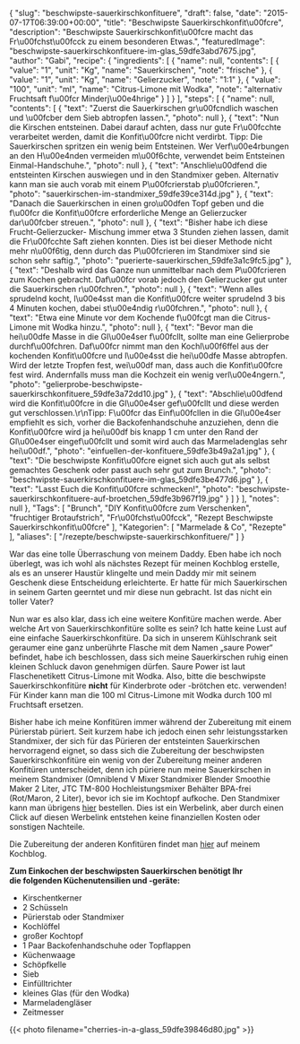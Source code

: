 {
    "slug": "beschwipste-sauerkirschkonfituere",
    "draft": false,
    "date": "2015-07-17T06:39:00+00:00",
    "title": "Beschwipste Sauerkirschkonfit\u00fcre",
    "description": "Beschwipste Sauerkirschkonfit\u00fcre macht das Fr\u00fchst\u00fcck  zu einem besonderen Etwas.",
    "featuredImage": "beschwipste-sauerkirschkonfituere-im-glas_59dfe3abd7675.jpg",
    "author": "Gabi",
    "recipe": {
        "ingredients": [
            {
                "name": null,
                "contents": [
                    {
                        "value": "1",
                        "unit": "Kg",
                        "name": "Sauerkirschen",
                        "note": "frische"
                    },
                    {
                        "value": "1",
                        "unit": "Kg",
                        "name": "Gelierzucker",
                        "note": "1:1"
                    },
                    {
                        "value": "100",
                        "unit": "ml",
                        "name": "Citrus-Limone mit Wodka",
                        "note": "alternativ Fruchtsaft f\u00fcr Minderj\u00e4hrige"
                    }
                ]
            }
        ],
        "steps": [
            {
                "name": null,
                "contents": [
                    {
                        "text": "Zuerst die Sauerkirschen gr\u00fcndlich waschen und \u00fcber dem Sieb abtropfen lassen.",
                        "photo": null
                    },
                    {
                        "text": "Nun die Kirschen entsteinen. Dabei darauf achten, dass nur gute Fr\u00fcchte verarbeitet werden, damit die Konfit\u00fcre nicht verdirbt. Tipp: Die Sauerkirschen spritzen ein wenig beim Entsteinen. Wer Verf\u00e4rbungen an den H\u00e4nden vermeiden m\u00f6chte, verwendet beim Entsteinen  Einmal-Handschuhe.",
                        "photo": null
                    },
                    {
                        "text": "Anschlie\u00dfend die entsteinten Kirschen auswiegen und in den Standmixer geben. Alternativ kann man sie auch vorab mit einem P\u00fcrierstab p\u00fcrieren.",
                        "photo": "sauerkirschen-im-standmixer_59dfe39ce314d.jpg"
                    },
                    {
                        "text": "Danach die Sauerkirschen in einen gro\u00dfen Topf geben und die f\u00fcr die Konfit\u00fcre erforderliche Menge an Gelierzucker dar\u00fcber streuen.",
                        "photo": null
                    },
                    {
                        "text": "Bisher habe ich diese Frucht-Gelierzucker- Mischung immer etwa 3 Stunden ziehen lassen, damit die Fr\u00fcchte Saft ziehen konnten. Dies ist bei dieser Methode nicht mehr n\u00f6tig, denn durch das P\u00fcrieren im Standmixer sind sie schon sehr saftig.",
                        "photo": "puerierte-sauerkirschen_59dfe3a1c9fc5.jpg"
                    },
                    {
                        "text": "Deshalb wird das Ganze nun unmittelbar nach dem P\u00fcrieren zum Kochen gebracht. Daf\u00fcr vorab jedoch den Gelierzucker gut unter die Sauerkirschen r\u00fchren.",
                        "photo": null
                    },
                    {
                        "text": "Wenn  alles sprudelnd kocht, l\u00e4sst man die Konfit\u00fcre weiter sprudelnd 3 bis 4 Minuten kochen, dabei st\u00e4ndig r\u00fchren.",
                        "photo": null
                    },
                    {
                        "text": "Etwa eine Minute vor dem Kochende f\u00fcgt man die Citrus-Limone mit Wodka hinzu.",
                        "photo": null
                    },
                    {
                        "text": "Bevor man die hei\u00dfe Masse in die Gl\u00e4ser f\u00fcllt, sollte man eine Gelierprobe durchf\u00fchren. Daf\u00fcr nimmt man den Kochl\u00f6ffel aus der kochenden Konfit\u00fcre und l\u00e4sst die hei\u00dfe Masse abtropfen. Wird der letzte Tropfen fest, wei\u00df man, dass auch die Konfit\u00fcre fest wird. Andernfalls muss man die Kochzeit ein wenig verl\u00e4ngern.",
                        "photo": "gelierprobe-beschwipste-sauerkirschkonfituere_59dfe3a72dd10.jpg"
                    },
                    {
                        "text": "Abschlie\u00dfend wird die Konfit\u00fcre in die Gl\u00e4ser gef\u00fcllt und diese werden gut verschlossen.\r\nTipp: F\u00fcr das Einf\u00fcllen in die Gl\u00e4ser empfiehlt es sich, vorher die Backofenhandschuhe anzuziehen, denn die Konfit\u00fcre wird ja hei\u00df bis knapp 1 cm unter den Rand der Gl\u00e4ser eingef\u00fcllt und somit wird auch das Marmeladenglas sehr hei\u00df.",
                        "photo": "einfuellen-der-konfituere_59dfe3b49a2a1.jpg"
                    },
                    {
                        "text": "Die beschwipste Konfit\u00fcre eignet sich auch gut als selbst gemachtes Geschenk oder passt auch sehr gut zum Brunch.",
                        "photo": "beschwipste-sauerkirschkonfituere-im-glas_59dfe3be477d6.jpg"
                    },
                    {
                        "text": "Lasst Euch die Konfit\u00fcre schmecken!",
                        "photo": "beschwipste-sauerkirschkonfituere-auf-broetchen_59dfe3b967f19.jpg"
                    }
                ]
            }
        ],
        "notes": null
    },
    "Tags": [
        "Brunch",
        "DIY Konfit\u00fcre zum Verschenken",
        "fruchtiger Brotaufstrich",
        "Fr\u00fchst\u00fcck",
        "Rezept Beschwipste Sauerkirschkonfit\u00fcre"
    ],
    "Kategorien": [
        "Marmelade &amp; Co",
        "Rezepte"
    ],
    "aliases": [
        "\/rezepte\/beschwipste-sauerkirschkonfituere\/"
    ]
}

War das eine tolle Überraschung von meinem Daddy. Eben habe ich noch überlegt, was ich wohl als nächstes Rezept für meinen Kochblog erstelle, als es an unserer Haustür klingelte und mein Daddy mir mit seinem Geschenk diese Entscheidung erleichterte. Er hatte für mich Sauerkirschen in seinem Garten geerntet und mir diese nun gebracht. Ist das nicht ein toller Vater?

Nun war es also klar, dass ich eine weitere Konfitüre machen werde. Aber welche Art von Sauerkirschkonfitüre sollte es sein? Ich hatte keine Lust auf eine einfache Sauerkirschkonfitüre. Da sich in unserem Kühlschrank seit geraumer eine ganz unberührte Flasche mit dem Namen &#8222;saure Power&#8220; befindet, habe ich beschlossen, dass sich meine Sauerkirschen ruhig einen kleinen Schluck davon genehmigen dürfen. Saure Power ist laut Flaschenetikett Citrus-Limone mit Wodka. Also, bitte die beschwipste Sauerkirschkonfitüre **nicht** für Kinderbrote oder -brötchen etc. verwenden! Für Kinder kann man die 100 ml Citrus-Limone mit Wodka durch 100 ml Fruchtsaft ersetzen.

Bisher habe ich meine Konfitüren immer während der Zubereitung mit einem Pürierstab püriert. Seit kurzem habe ich jedoch einen sehr leistungsstarken Standmixer, der sich für das Pürieren der entsteinten Sauerkirschen hervorragend eignet, so dass sich die Zubereitung der beschwipsten Sauerkirschkonfitüre ein wenig von der Zubereitung meiner anderen Konfitüren unterscheidet, denn ich püriere nun meine Sauerkirschen in meinem Standmixer (Omniblend V Mixer Standmixer Blender Smoothie Maker 2 Liter, JTC TM-800 Hochleistungsmixer Behälter BPA-frei (Rot/Maron, 2 Liter), bevor ich sie im Kochtopf aufkoche. Den Standmixer kann man übrigens [hier][1] bestellen. Dies ist ein Werbelink, aber durch einen Click auf diesen Werbelink entstehen keine finanziellen Kosten oder sonstigen Nachteile.

Die Zubereitung der anderen Konfitüren findet man [hier][2] auf meinem Kochblog.

**Zum Einkochen der beschwipsten Sauerkirschen benötigt Ihr die folgenden Küchenutensilien und -geräte:**

 * Kirschentkerner
 * 2 Schüsseln
 * Pürierstab oder Standmixer
 * Kochlöffel
 * großer Kochtopf
 * 1 Paar Backofenhandschuhe oder Topflappen
 * Küchenwaage
 * Schöpfkelle
 * Sieb
 * Einfülltrichter
 * kleines Glas (für den Wodka)
 * Marmeladengläser
 * Zeitmesser

{{< photo filename="cherries-in-a-glass_59dfe39846d80.jpg" >}}

 [1]: http://www.amazon.de/gp/product/B00S3ZKTYG/ref=as_li_tl?ie=UTF8&camp=1638&creative=19454&creativeASIN=B00S3ZKTYG&linkCode=as2&tag=kochfokusde-21&linkId=6SLR25RJUKXKEHYU
 [2]: https://kochfokus.de/rezepte/marmelade-rezepte/